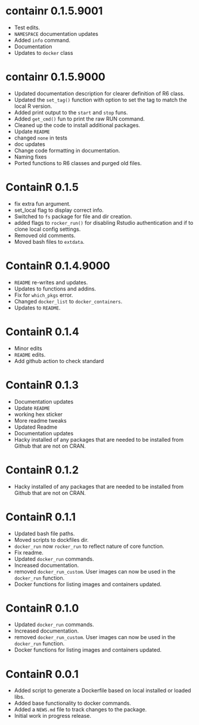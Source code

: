 <!-- NEWS.md is maintained by https://cynkra.github.io/fledge, do not edit -->

# containr 0.1.5.9001

- Test edits.
- `NAMESPACE` documentation updates
- Added `info` command.
- Documentation
- Updates to `docker` class


# containr 0.1.5.9000

- Updated documentation description for clearer definition of R6 class.
- Updated the `set_tag()` function with option to set the tag to match the local R version.
- Added print output to the `start` and `stop` funs.
- Added `get_cmd()` fun to print the raw RUN command.
- Cleaned up the code to install additional packages.
- Update `README`
- changed `none` in tests
- doc updates
- Change code formatting in documentation.
- Naming fixes
- Ported functions to R6 classes and purged old files. 


# ContainR 0.1.5

- fix extra fun argument.
- set_local flag to display correct info.
- Switched to `fs` package for file and dir creation.
- added flags to `rocker_run()` for disabling Rstudio authentication and if to clone local config settings.
- Removed old comments.
- Moved bash files to `extdata`.


# ContainR 0.1.4.9000

- `README` re-writes and updates.
- Updates to functions and addins.
- Fix for `which_pkgs` error.
- Changed `docker_list` to `docker_containers`.
- Updates to `README`.


# ContainR 0.1.4

- Minor edits
- `README` edits.
- Add github action to check standard


# ContainR 0.1.3

- Documentation updates
- Update `README`
- working hex sticker
- More readme tweaks
- Updated Readme
- Documentation updates
- Hacky installed of any packages that are needed to be installed from Github that are not on CRAN.


# ContainR 0.1.2

- Hacky installed of any packages that are needed to be installed from Github that are not on CRAN.


# ContainR 0.1.1

- Updated bash file paths.
- Moved scripts to dockfiles dir.
- `docker_run` now `rocker_run` to reflect nature of core function.
- Fix readme.
- Updated `docker_run` commands.
- Increased documentation.
- removed `docker_run_custom`. User images can now be used in the `docker_run` function.
- Docker functions for listing images and containers updated.


# ContainR 0.1.0

- Updated `docker_run` commands.
- Increased documentation.
- removed `docker_run_custom`. User images can now be used in the `docker_run` function.
- Docker functions for listing images and containers updated.


# ContainR 0.0.1

* Added script to generate a Dockerfile based on local installed or loaded libs.
* Added base functionality to docker commands.
* Added a `NEWS.md` file to track changes to the package.
* Initial work in progress release.

